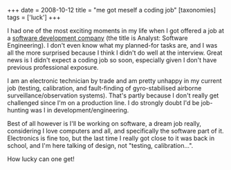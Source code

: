 +++
date = 2008-10-12
title = "me got meself a coding job"
[taxonomies]
tags = ['luck']
+++

I had one of the most exciting moments in my life when I got offered a
job at a [software development company] (the title is Analyst: Software
Engineering). I don't even know what my planned-for tasks are, and I
was all the more surprised because I think I didn't do well at the
interview. Great news is I didn't expect a coding job so soon,
especially given I don't have previous professional exposure.

I am an electronic technician by trade and am
pretty unhappy in my current job (testing, calibration, and
fault-finding of gyro-stabilised airborne surveillance/observation
systems). That's partly because I don't really get challenged since
I'm on a production line. I do strongly doubt I'd be job-hunting was I
in development/engineering.

Best of all however is I'll be working on software, a dream job really,
considering I love computers and all, and specifically the software part
of it. Electronics is fine too, but the last time I really got close to
it was back in school, and I'm here talking of design, not "testing,
calibration...".

How lucky can one get!

  [software development company]: http://www.tauspace.com
